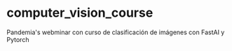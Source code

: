 # computer_vision_course
Pandemia's webminar con curso de clasificación de imágenes con FastAI y Pytorch
